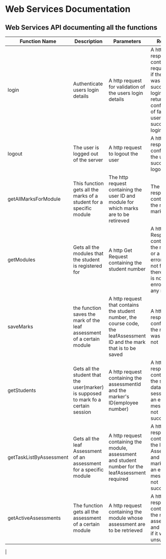 Web Services Documentation
==========================

Web Services API documenting all the functions
----------------

|Function Name        |Description                                    |Parameters             |Resturn             |
|---------------------|-----------------------------------------------|-----------------------|--------------------|
|login|Authenticate users login details|A http request for validation of the users login details|A http responce containing required data if the user was successfuly login and return a confirmation of failer if the user was not successfuly login
|logout|The user is logged out of the  server|A http request to logout the user|A http responce confirming if the user was successfuly logout or not
|getAllMarksForModule|This function gets all the marks of a student for a specific module|The http request containing the user ID and module for which marks are to be retireved|The http responce containing all the modules mark
|getModules|Gets all the modules that the student is registered for|A http Get Request containing the student number|A http Responce containing the modules or a http error "page not found" if there student is not enrolled for any module
|saveMarks|the function saves the mark of the leaf assessment of a certain module|A http request that contains the student number, the course code, the leafAssessment ID and the mark that is to be saved|A http responce confirming if the mark was saved or not
|getStudents|Gets all the student that the user(marker) is supposed to mark fo a certain session|A http request containing the assessmentId and the marker's ID(employee number)|A http responce containing the students data for that session and an error message if not successful
|getTaskListByAssessment|Gets all the leaf Assessment of an assessment for a specific module| A http request containing the module, assessment and  student number for the leafAssessment required|A http responce containing the leaf Assessment and its marks and an error message of not successful
|getActiveAssessments|The function gets all the assessment of a certain module|A http request containing the module whose assessment are to be retrieved|A http responce containing the module's assessment and an error if it was unsuccessful 
|
